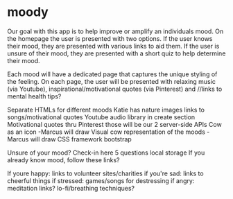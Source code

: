 # moody
Our goal with this app is to help improve or amplify an individuals mood. On the homepage the user is presented with two options. If the user knows their mood, they are presented with various links to aid them. If the user is unsure of their mood, they are presented with a short quiz to help determine their mood. 

Each mood will have a dedicated page that captures the unique styling of the feeling. On each page, the user will be presented with relaxing music (via Youtube), inspirational/motivational quotes (via Pinterest) and //links to mental health tips?





Separate HTMLs for different moods
Katie has nature images 
links to songs/motivational quotes Youtube audio library in create section 
Motivational quotes thru Pinterest
those will be our 2 server-side APIs
Cow as an icon -Marcus will draw
Visual cow representation of the moods -Marcus will draw
CSS framework  bootstrap

Unsure of your mood? Check-in here 5 questions local storage
If you already know mood, follow these links?

If youre happy: links to volunteer sites/charities
if you're sad: links to cheerful things
if stressed: games/songs for destressing
if angry: meditation links? lo-fi/breathing techniques?